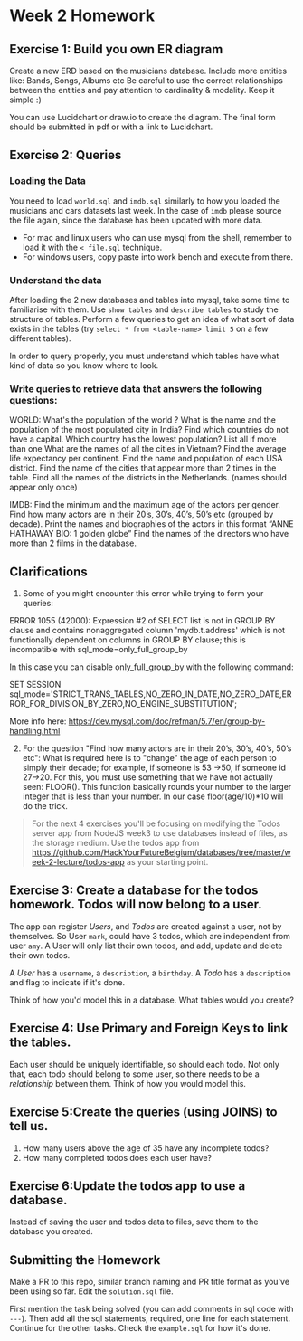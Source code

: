 # Week 2 Homework


## Exercise 1: Build you own ER diagram

Create a  new ERD based on the musicians database.
Include more entities like: Bands,  Songs, Albums etc
Be careful to use the correct relationships between the entities and pay attention to cardinality & modality.
Keep it simple :)

You can use Lucidchart or draw.io to create the diagram. The final form should be submitted in pdf or with a link to Lucidchart.

## Exercise 2: Queries

### Loading the Data

You need to load `world.sql` and `imdb.sql`  similarly to how you loaded the musicians and cars datasets last week.
In the case of  `imdb`  please source the file again, since the database has been updated with more data.

- For mac and linux users who can use mysql from the shell, remember to load it with the `< file.sql` technique.
- For windows users, copy paste into work bench and execute from there.


### Understand the data

After loading the 2 new databases and tables into mysql, take some time to familiarise with them. Use `show tables` and `describe tables` to study the structure of tables. Perform a few queries to get an idea of what sort of data exists in the tables (try `select * from <table-name> limit 5` on a few different tables).

In order to query properly, you must understand which tables have what kind of data so you know where to look.


### Write queries to retrieve data that answers the following questions:

WORLD:
What's the population of the world ?
What is the name and the population of the most populated city in India?
Find which countries do not have a capital.
Which country has the lowest population? List all if more than one
What are the names of all the cities in Vietnam?
Find the average life expectancy per continent.
Find the name and population of each USA district.
Find the name of the cities that appear more than 2 times in the table.
Find all the names of the districts in the Netherlands. (names should appear only once)


IMDB:
Find the minimum and the maximum age of the actors per gender.
Find how many actors are in their 20’s, 30’s, 40’s, 50’s etc (grouped by decade).
Print the names and biographies of the actors in this format “ANNE HATHAWAY BIO: 1 golden globe”
Find the names of the directors who have more than 2 films in the database.


## Clarifications
1. Some of you might encounter this error while trying to form your queries:

ERROR 1055 (42000): Expression #2 of SELECT list is not in GROUP BY clause and contains nonaggregated column 'mydb.t.address' which is not functionally dependent on columns in GROUP BY clause; this is incompatible with sql_mode=only_full_group_by 

In this case you can disable only_full_group_by with the following command:

SET SESSION sql_mode='STRICT_TRANS_TABLES,NO_ZERO_IN_DATE,NO_ZERO_DATE,ERROR_FOR_DIVISION_BY_ZERO,NO_ENGINE_SUBSTITUTION';

More info here: https://dev.mysql.com/doc/refman/5.7/en/group-by-handling.html

2. For the question "Find how many actors are in their 20’s, 30’s, 40’s, 50’s etc":
What is required here is to "change" the age of each person to simply their decade; for example, if someone is 53 ->50, if someone id 27->20. For this, you must use something that we have not actually seen: FLOOR(). This function basically rounds your number to the larger integer that is less than your number. In our case floor(age/10)*10 will do the trick.

> For the next 4 exercises you'll be focusing on modifying the Todos server app from NodeJS week3 to use databases instead of files, as the storage medium. Use the todos app from https://github.com/HackYourFutureBelgium/databases/tree/master/week-2-lecture/todos-app as your starting point.

## Exercise 3: Create a database for the todos homework. Todos will now belong to a user.

The app can register *Users*, and *Todos* are created against a user, not by themselves. So User `mark`, could have 3 todos, which are independent from user `amy`. A User will only list their own todos, and add, update and delete their own todos.

A *User* has a `username`, a `description`, a `birthday`.
A *Todo* has a `description` and flag to indicate if it's done.

Think of how you'd model this in a database. What tables would you create?

## Exercise 4: Use Primary and Foreign Keys to link the tables.

Each user should be uniquely identifiable, so should each todo. Not only that, each todo should belong to some user, so there needs to be a *relationship* between them. Think of how you would model this.

## Exercise 5:Create the queries (using JOINS) to tell us.

1. How many users above the age of 35 have any incomplete todos?
1. How many completed todos does each user have?

## Exercise 6:Update the todos app to use a database.

Instead of saving the user and todos data to files, save them to the database you created.

## Submitting the Homework

Make a PR to this repo, similar branch naming and PR title format as you've been using so far.
Edit the `solution.sql` file.

First mention the task being solved (you can add comments in sql code with `---`). Then add all the sql statements, required, one line for each statement. Continue for the other tasks. Check the `example.sql` for how it's done.

